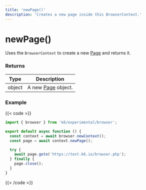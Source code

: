 ```yaml
---
title: 'newPage()'
description: 'Creates a new page inside this BrowserContext.'
---
```


# newPage()

Uses the `BrowserContext` to create a new [Page](https://grafana.com/docs/k6/<K6_VERSION>/javascript-api/k6-experimental/browser/page/) and returns it.

### Returns

| Type   | Description                                                                                                 |
| ------ | ----------------------------------------------------------------------------------------------------------- |
| object | A new [Page](https://grafana.com/docs/k6/<K6_VERSION>/javascript-api/k6-experimental/browser/page/) object. |

### Example

{{< code >}}

```javascript
import { browser } from 'k6/experimental/browser';

export default async function () {
  const context = await browser.newContext();
  const page = await context.newPage();

  try {
    await page.goto('https://test.k6.io/browser.php');
  } finally {
    page.close();
  }
}
```

{{< /code >}}
